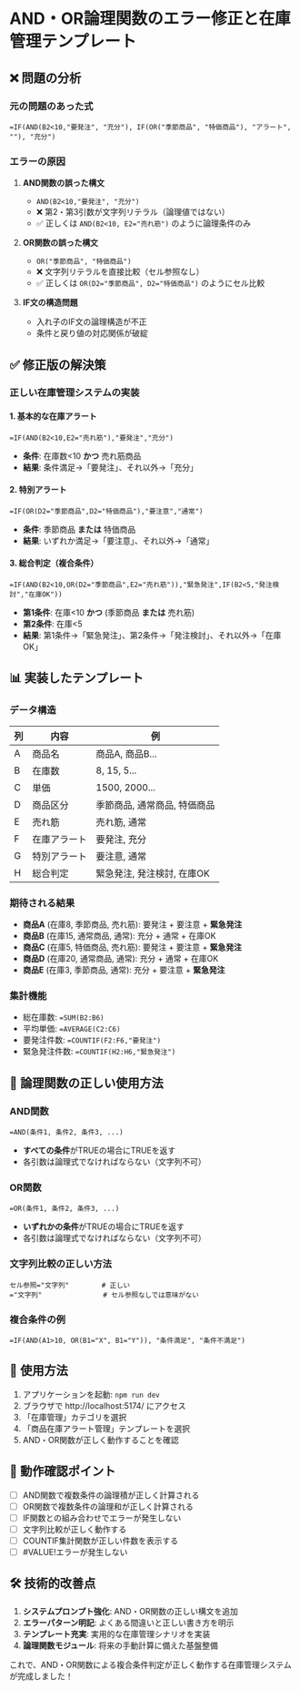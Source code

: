 # AND・OR論理関数のエラー修正と在庫管理テンプレート

## ❌ 問題の分析

### 元の問題のあった式
```excel
=IF(AND(B2<10,"要発注", "充分"), IF(OR("季節商品", "特価商品"), "アラート", ""), "充分")
```

### エラーの原因

1. **AND関数の誤った構文**
   - `AND(B2<10,"要発注", "充分")` 
   - ❌ 第2・第3引数が文字列リテラル（論理値ではない）
   - ✅ 正しくは `AND(B2<10, E2="売れ筋")` のように論理条件のみ

2. **OR関数の誤った構文**
   - `OR("季節商品", "特価商品")`
   - ❌ 文字列リテラルを直接比較（セル参照なし）
   - ✅ 正しくは `OR(D2="季節商品", D2="特価商品")` のようにセル比較

3. **IF文の構造問題**
   - 入れ子のIF文の論理構造が不正
   - 条件と戻り値の対応関係が破綻

## ✅ 修正版の解決策

### 正しい在庫管理システムの実装

#### 1. 基本的な在庫アラート
```excel
=IF(AND(B2<10,E2="売れ筋"),"要発注","充分")
```
- **条件**: 在庫数<10 **かつ** 売れ筋商品
- **結果**: 条件満足→「要発注」、それ以外→「充分」

#### 2. 特別アラート
```excel
=IF(OR(D2="季節商品",D2="特価商品"),"要注意","通常")
```
- **条件**: 季節商品 **または** 特価商品
- **結果**: いずれか満足→「要注意」、それ以外→「通常」

#### 3. 総合判定（複合条件）
```excel
=IF(AND(B2<10,OR(D2="季節商品",E2="売れ筋")),"緊急発注",IF(B2<5,"発注検討","在庫OK"))
```
- **第1条件**: 在庫<10 **かつ** (季節商品 **または** 売れ筋)
- **第2条件**: 在庫<5
- **結果**: 第1条件→「緊急発注」、第2条件→「発注検討」、それ以外→「在庫OK」

## 📊 実装したテンプレート

### データ構造
| 列 | 内容 | 例 |
|---|---|---|
| A | 商品名 | 商品A, 商品B... |
| B | 在庫数 | 8, 15, 5... |
| C | 単価 | 1500, 2000... |
| D | 商品区分 | 季節商品, 通常商品, 特価商品 |
| E | 売れ筋 | 売れ筋, 通常 |
| F | 在庫アラート | 要発注, 充分 |
| G | 特別アラート | 要注意, 通常 |
| H | 総合判定 | 緊急発注, 発注検討, 在庫OK |

### 期待される結果
- **商品A** (在庫8, 季節商品, 売れ筋): 要発注 + 要注意 + **緊急発注**
- **商品B** (在庫15, 通常商品, 通常): 充分 + 通常 + 在庫OK
- **商品C** (在庫5, 特価商品, 売れ筋): 要発注 + 要注意 + **緊急発注**
- **商品D** (在庫20, 通常商品, 通常): 充分 + 通常 + 在庫OK
- **商品E** (在庫3, 季節商品, 通常): 充分 + 要注意 + **緊急発注**

### 集計機能
- 総在庫数: `=SUM(B2:B6)`
- 平均単価: `=AVERAGE(C2:C6)`
- 要発注件数: `=COUNTIF(F2:F6,"要発注")`
- 緊急発注件数: `=COUNTIF(H2:H6,"緊急発注")`

## 🔧 論理関数の正しい使用方法

### AND関数
```excel
=AND(条件1, 条件2, 条件3, ...)
```
- **すべての条件**がTRUEの場合にTRUEを返す
- 各引数は論理式でなければならない（文字列不可）

### OR関数
```excel
=OR(条件1, 条件2, 条件3, ...)
```
- **いずれかの条件**がTRUEの場合にTRUEを返す
- 各引数は論理式でなければならない（文字列不可）

### 文字列比較の正しい方法
```excel
セル参照="文字列"        # 正しい
="文字列"               # セル参照なしでは意味がない
```

### 複合条件の例
```excel
=IF(AND(A1>10, OR(B1="X", B1="Y")), "条件満足", "条件不満足")
```

## 🚀 使用方法

1. アプリケーションを起動: `npm run dev`
2. ブラウザで http://localhost:5174/ にアクセス
3. 「在庫管理」カテゴリを選択
4. 「商品在庫アラート管理」テンプレートを選択
5. AND・OR関数が正しく動作することを確認

## 🎯 動作確認ポイント

- [ ] AND関数で複数条件の論理積が正しく計算される
- [ ] OR関数で複数条件の論理和が正しく計算される
- [ ] IF関数との組み合わせでエラーが発生しない
- [ ] 文字列比較が正しく動作する
- [ ] COUNTIF集計関数が正しい件数を表示する
- [ ] #VALUE!エラーが発生しない

## 🛠️ 技術的改善点

1. **システムプロンプト強化**: AND・OR関数の正しい構文を追加
2. **エラーパターン明記**: よくある間違いと正しい書き方を明示
3. **テンプレート充実**: 実用的な在庫管理シナリオを実装
4. **論理関数モジュール**: 将来の手動計算に備えた基盤整備

これで、AND・OR関数による複合条件判定が正しく動作する在庫管理システムが完成しました！